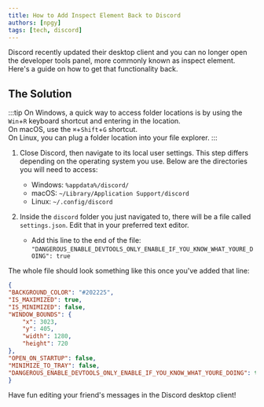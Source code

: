 ```yaml
---
title: How to Add Inspect Element Back to Discord
authors: [npgy]
tags: [tech, discord]
---
```


Discord recently updated their desktop client and you can no longer open the developer tools panel, more commonly known as inspect element. Here's a guide on how to get that functionality back.

<!--truncate-->

## The Solution
:::tip On Windows, a quick way to access folder locations is by using the `Win`+`R` keyboard shortcut and entering in the location.  
On macOS, use the `⌘`+`Shift`+`G` shortcut.  
On Linux, you can plug a folder location into your file explorer.
:::
1. Close Discord, then navigate to its local user settings. This step differs depending on the operating system you use. Below are the directories you will need to access:
    - Windows: `%appdata%/discord/`
    - macOS: `~/Library/Application Support/discord`
    - Linux: `~/.config/discord`

2. Inside the `discord` folder you just navigated to, there will be a file called `settings.json`. Edit that in your preferred text editor.
    - Add this line to the end of the file: `"DANGEROUS_ENABLE_DEVTOOLS_ONLY_ENABLE_IF_YOU_KNOW_WHAT_YOURE_DOING": true`  

The whole file should look something like this once you've added that line:
```json
{
"BACKGROUND_COLOR": "#202225",
"IS_MAXIMIZED": true,
"IS_MINIMIZED": false,
"WINDOW_BOUNDS": {
    "x": 3023,
    "y": 405,
    "width": 1280,
    "height": 720
},
"OPEN_ON_STARTUP": false,
"MINIMIZE_TO_TRAY": false,
"DANGEROUS_ENABLE_DEVTOOLS_ONLY_ENABLE_IF_YOU_KNOW_WHAT_YOURE_DOING": true
}
```

Have fun editing your friend's messages in the Discord desktop client!